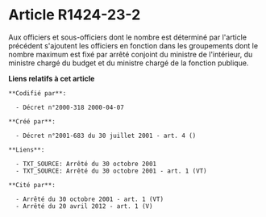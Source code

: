 # Article R1424-23-2

Aux officiers et sous-officiers dont le nombre est déterminé par l'article précédent s'ajoutent les officiers en fonction
dans les groupements dont le nombre maximum est fixé par arrêté conjoint du ministre de l'intérieur, du ministre chargé du
budget et du ministre chargé de la fonction publique.

**Liens relatifs à cet article**

	**Codifié par**:

	  - Décret n°2000-318 2000-04-07

	**Créé par**:

	  - Décret n°2001-683 du 30 juillet 2001 - art. 4 ()

	**Liens**:

	  - TXT_SOURCE: Arrêté du 30 octobre 2001
	  - TXT_SOURCE: Arrêté du 30 octobre 2001 - art. 1 (VT)

	**Cité par**:

	  - Arrêté du 30 octobre 2001 - art. 1 (VT)
	  - Arrêté du 20 avril 2012 - art. 1 (V)

